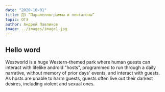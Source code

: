 ```yaml
---
date: "2020-10-01"
title: ДЗ “Паралеллограммы и пентагоны”
topic: ОГЭ
author: Андрей Павликов
image: ../images/image1.jpg
---
```


## Hello word

Westworld is a huge Western-themed park where human guests can interact with lifelike android "hosts", programmed to run through a daily narrative, without memory of prior days' events, and interact with guests. As hosts are unable to harm guests, guests often live out their darkest desires, including violent and sexual ones.

